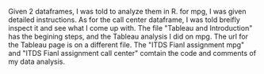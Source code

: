 Given 2 dataframes, I was told to analyze them in R. for mpg, I was given detailed instructions. As for the call center dataframe, I was told breifly inspect it and see what I come up with. 
The file "Tableau and Introduction" has the begining steps, and the Tableau analysis I did on mpg. The url for the Tableau page is on a different file. The "ITDS Fianl assignment mpg" and "ITDS Fianl assignment call center" comtain the code and comments of my data analysis.
